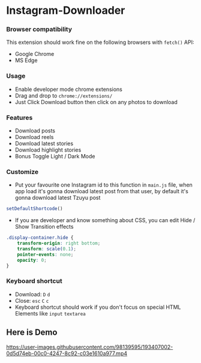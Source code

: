 # Instagram-Downloader
### Browser compatibility ###

This extension should work fine on the following browsers with `fetch()` API:
* Google Chrome
* MS Edge
### Usage ###
* Enable developer mode chrome extensions
* Drag and drop to `chrome://extensions/`
* Just Click Download button then click on any photos to download
### Features ###
* Download posts
* Download reels
* Download latest stories
* Download highlight stories
* Bonus Toggle Light / Dark Mode
### Customize
* Put your favourite one Instagram id to this function in `main.js` file, when app load it's gonna download latest post from that user, by default it's gonna download latest Tzuyu post
```js
setDefaultShortcode()
```
* If you are developer and know something about CSS, you can edit Hide / Show Transition effects
```css
.display-container.hide {
    transform-origin: right bottom;
    transform: scale(0.1);
    pointer-events: none;
    opacity: 0;
}
```
### Keyboard shortcut ###
* Download: `D` `d`
* Close: `esc` `C` `c`
* Keyboard shortcut should work if you don't focus on special HTML Elements like `input` `textarea`
## Here is Demo
https://user-images.githubusercontent.com/98139595/193407002-0d5d74eb-00c0-4247-8c92-c03e1610a977.mp4
